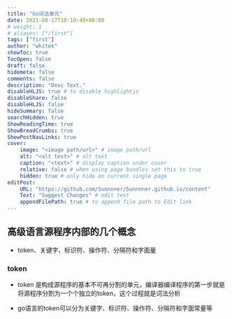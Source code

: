 ```yaml
---
title: "Go词法单元"
date: 2021-08-17T10:10:49+08:00
# weight: 1
# aliases: ["/first"]
tags: ["first"]
author: "whitek"
showToc: true
TocOpen: false
draft: false
hidemeta: false
comments: false
description: "Desc Text."
disableHLJS: true # to disable highlightjs
disableShare: false
disableHLJS: false
hideSummary: false
searchHidden: true
ShowReadingTime: true
ShowBreadCrumbs: true
ShowPostNavLinks: true
cover:
    image: "<image path/url>" # image path/url
    alt: "<alt text>" # alt text
    caption: "<text>" # display caption under cover
    relative: false # when using page bundles set this to true
    hidden: true # only hide on current single page
editPost:
    URL: "https://github.com/Sunnnner/Sunnnner.github.io/content"
    Text: "Suggest Changes" # edit text
    appendFilePath: true # to append file path to Edit link
---
```



## 高级语言源程序内部的几个概念

- token、关键字、标识符、操作符、分隔符和字面量

### token

- token 是构成源程序的基本不可再分割的单元，编译器编译程序的第一步就是将源程序分割为一个个独立的token，这个过程就是词法分析

- go语言的token可以分为关键字、标识符、操作符、分隔符和字面常量等

